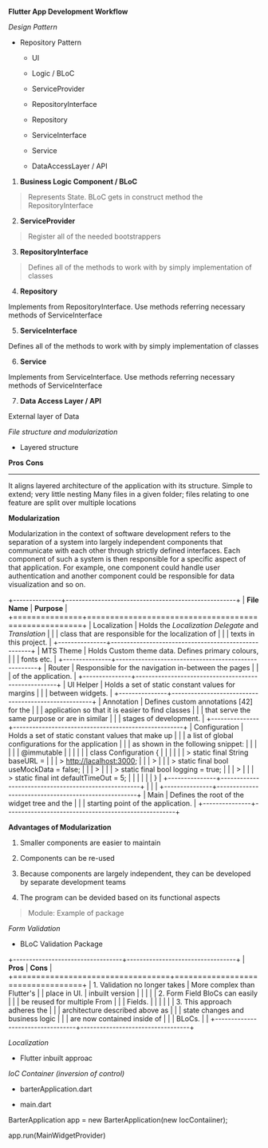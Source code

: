 **Flutter App Development Workflow**

_Design Pattern_

- Repository Pattern

  - UI

  - Logic / BLoC

  - ServiceProvider

  - RepositoryInterface

  - Repository

  - ServiceInterface

  - Service

  - DataAccessLayer / API

1.  **Business Logic Component / BLoC**

> Represents State. BLoC gets in construct method the
> RepositoryInterface

2.  **ServiceProvider**

> Register all of the needed bootstrappers

3.  **RepositoryInterface**

> Defines all of the methods to work with by simply implementation of
> classes

4.  **Repository**

Implements from RepositoryInterface. Use methods referring necessary
methods of ServiceInterface

5.  **ServiceInterface**

Defines all of the methods to work with by simply implementation of
classes

6.  **Service**

Implements from ServiceInterface. Use methods referring necessary
methods of ServiceInterface

7.  **Data Access Layer / API**

External layer of Data

_File structure and modularization_

- Layered structure

**Pros** **Cons**

---

It aligns layered architecture of the application with its structure. Simple to extend; very little nesting Many files in a given folder; files relating to one feature are split over multiple locations

**Modularization**

Modularization in the context of software development refers to the
separation of a system into largely independent components that
communicate with each other through strictly defined interfaces. Each
component of such a system is then responsible for a specific aspect of
that application. For example, one component could handle user
authentication and another component could be responsible for data
visualization and so on.

+---------------+-----------------------------------------------------+
| **File Name** | **Purpose** |
+===============+=====================================================+
| Localization | Holds the _Localization Delegate_ and _Translation_ |
| | class that are responsible for the localization of |
| | texts in this project. |
+---------------+-----------------------------------------------------+
| MTS Theme | Holds Custom theme data. Defines primary colours, |
| | fonts etc. |
+---------------+-----------------------------------------------------+
| Router | Responsible for the navigation in-between the pages |
| | of the application. |
+---------------+-----------------------------------------------------+
| UI Helper | Holds a set of static constant values for margins |
| | between widgets. |
+---------------+-----------------------------------------------------+
| Annotation | Defines custom annotations \[42\] for the |
| | application so that it is easier to find classes |
| | that serve the same purpose or are in similar |
| | stages of development. |
+---------------+-----------------------------------------------------+
| Configuration | Holds a set of static constant values that make up |
| | a list of global configurations for the application |
| | as shown in the following snippet: |
| | |
| | \@immutable |
| | |
| | class Configuration { |
| | |
| | > static final String baseURL = |
| | > <http://lacalhost:3000>; |
| | > |
| | > static final bool useMockData = false; |
| | > |
| | > static final bool logging = true; |
| | > |
| | > static final int defaultTimeOut = 5; |
| | |
| | } |
+---------------+-----------------------------------------------------+
| | |
+---------------+-----------------------------------------------------+
| Main | Defines the root of the widget tree and the |
| | starting point of the application. |
+---------------+-----------------------------------------------------+

**Advantages of Modularization**

1.  Smaller components are easier to maintain

2.  Components can be re-used

3.  Because components are largely independent, they can be developed by
    separate development teams

4.  The program can be devided based on its functional aspects

> Module: Example of package

_Form Validation_

- BLoC Validation Package

+----------------------------------+----------------------------------+
| **Pros** | **Cons** |
+==================================+==================================+
| 1\. Validation no longer takes | More complex than Flutter's |
| place in UI. | inbuilt version |
| | |
| 2\. Form Field BloCs can easily | |
| be reused for multiple From | |
| Fields. | |
| | |
| 3\. This approach adheres the | |
| architecture described above as | |
| state changes and business logic | |
| are now contained inside of | |
| BLoCs. | |
+----------------------------------+----------------------------------+

_Localization_

- Flutter inbuilt approac

_IoC Container (inversion of control)_

- barterApplication.dart

- main.dart

BarterApplication app = new BarterApplication(new IocContaiiner);

app.run(MainWidgetProvider)
